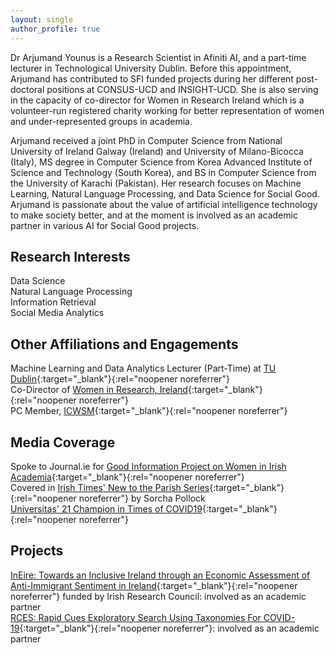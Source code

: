 ```yaml
---
layout: single
author_profile: true
---
```


Dr Arjumand Younus is a Research Scientist in Afiniti AI, and a part-time lecturer in Technological University Dublin. Before this appointment, Arjumand has contributed to SFI funded projects during her different post-doctoral positions at CONSUS-UCD and INSIGHT-UCD. She is also serving in the capacity of co-director for Women in Research Ireland which is a volunteer-run registered charity working for better representation of women and under-represented groups in academia.
 
Arjumand received a joint PhD in Computer Science from National University of Ireland Galway (Ireland) and University of Milano-Bicocca (Italy), MS degree in Computer Science from Korea Advanced Institute of Science and Technology (South Korea), and BS in Computer Science from the University of Karachi (Pakistan). Her research focuses on Machine Learning, Natural Language Processing, and Data Science for Social Good. Arjumand is passionate about the value of artificial intelligence technology to make society better, and at the moment is involved as an academic partner in various AI for Social Good projects.

## Research Interests
Data Science \
Natural Language Processing \
Information Retrieval \
Social Media Analytics 

## Other Affiliations and Engagements
Machine Learning and Data Analytics Lecturer (Part-Time) at [TU Dublin](https://www.tudublin.ie/){:target="_blank"}{:rel="noopener noreferrer"}\
Co-Director of [Women in Research, Ireland](https://womeninresearch.ie/){:target="_blank"}{:rel="noopener noreferrer"}\
PC Member, [ICWSM](https://www.icwsm.org/){:target="_blank"}{:rel="noopener noreferrer"}

## Media Coverage
Spoke to Journal.ie for [Good Information Project on Women in Irish Academia](https://www.thejournal.ie/women-academia-ireland-5664192-Jan2022/){:target="_blank"}{:rel="noopener noreferrer"} \
Covered in [Irish Times' New to the Parish Series](https://www.irishtimes.com/life-and-style/people/ireland-is-a-really-good-country-for-muslims-1.4393137){:target="_blank"}{:rel="noopener noreferrer"} by Sorcha Pollock \
[Universitas' 21 Champion in Times of COVID19](https://universitas21.com/news-and-events/news/u21-champions-time-covid-19-arjumand-younus-ucd){:target="_blank"}{:rel="noopener noreferrer"}

## Projects
[InEire: Towards an Inclusive Ireland through an Economic Assessment of Anti-Immigrant Sentiment in Ireland](https://www.tudublin.ie/research/news/tu-dublin-researcher-dr-muhammad-atif-qureshi-awarded-irc-funding-.html){:target="_blank"}{:rel="noopener noreferrer"} funded by Irish Research Council: involved as an academic partner \
[RCES: Rapid Cues Exploratory Search Using Taxonomies For COVID-19](https://arrow.tudublin.ie/creaart/25/){:target="_blank"}{:rel="noopener noreferrer"}: involved as an academic partner 






